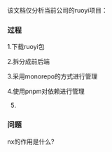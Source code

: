 该文档仅分析当前公司的ruoyi项目：

### 过程

1.下载ruoyi包

2.拆分成前后端

3.采用monorepo的方式进行管理

4.使用pnpm对依赖进行管理

5.

### 问题

nx的作用是什么?
